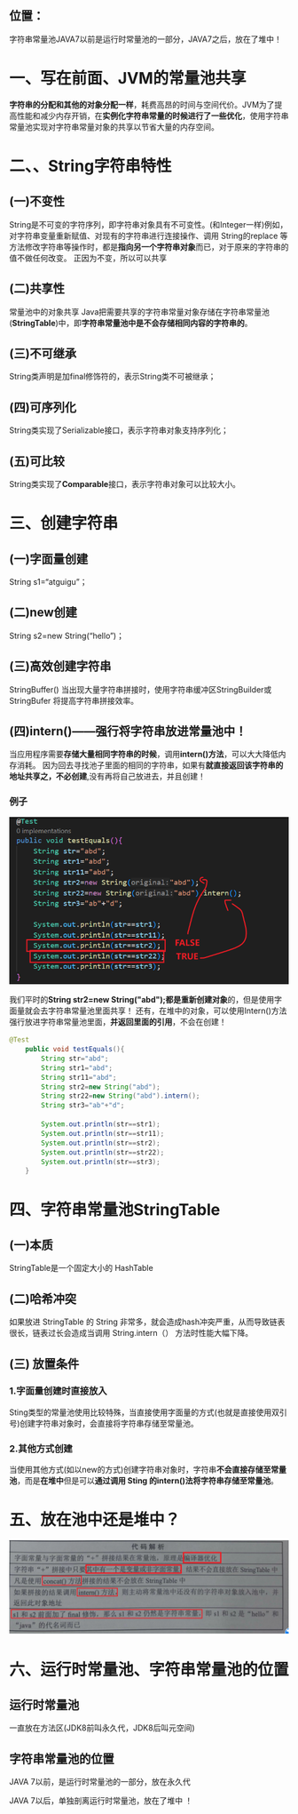 ## 位置：
字符串常量池JAVA7以前是运行时常量池的一部分，JAVA7之后，放在了堆中！

# 一、写在前面、JVM的常量池共享
 **字符串的分配和其他的对象分配一样**，耗费高昂的时间与空间代价。JVM为了提高性能和减少内存开销，在**实例化字符串常量的时候进行了一些优化**，使用字符串常量池实现对字符串常量对象的共享以节省大量的内存空间。
 
# 二、、String字符串特性

## (一)不变性
  String是不可变的字符序列，即字符串对象具有不可变性。(和Integer一样)例如，对字符串变量重新赋值、对现有的字符串进行连接操作、调用 String的replace 等方法修改字符串等操作时，都是**指向另一个字符串对象**而已，对于原来的字符串的值不做任何改变。
  正因为不变，所以可以共享

## (二)共享性
  
  常量池中的对象共享
   Java把需要共享的字符串常量对象存储在字符串常量池(**StringTable**)中，即**字符串常量池中是不会存储相同内容的字符串的**。
## (三)不可继承
  String类声明是加final修饰符的，表示String类不可被继承；

## (四)可序列化
  String类实现了Serializable接口，表示字符串对象支持序列化；

## (五)可比较
  String类实现了**Comparable**接口，表示字符串对象可以比较大小。


# 三、创建字符串
 
## (一)字面量创建
  String s1=“atguigu”；

## (二)new创建
  String s2=new String(“hello”)；

## (三)高效创建字符串
  StringBuffer()
   当出现大量字符串拼接时，使用字符串缓冲区StringBuilder或StringBufer 将提高字符串拼接效率。

## (四)intern()——强行将字符串放进常量池中！

   当应用程序需要**存储大量相同字符串的时候**，调用**intern()方法**，可以大大降低内存消耗。
   因为回去寻找池子里面的相同的字符串，如果有**就直接返回该字符串的地址共享之，不必创建**,没有再将自己放进去，并且创建！

### 例子
![alt text](../img/什么时候会从常量池里面共享字符串？.png)

我们平时的**String str2=new String("abd");**都是**重新创建对象**的，但是使用字面量就会去字符串常量池里面共享！
还有，在堆中的对象，可以使用Intern()方法强行放进字符串常量池里面，**并返回里面的引用**，不会在创建！

```java
@Test
    public void testEquals(){
        String str="abd";
        String str1="abd";
        String str11="abd";
        String str2=new String("abd");
        String str22=new String("abd").intern();
        String str3="ab"+"d";
        
        System.out.println(str==str1);
        System.out.println(str==str11);
        System.out.println(str==str2);
        System.out.println(str==str22);
        System.out.println(str==str3);
    }
```


# 四、字符串常量池StringTable
 
## (一)本质
  StringTable是一个固定大小的 HashTable

## (二)哈希冲突
  如果放进 StringTable 的 String 非常多，就会造成hash冲突严重，从而导致链表很长，链表过长会造成当调用 String.intern（） 方法时性能大幅下降。

## (三) 放置条件

### 1.字面量创建时直接放入
   Sting类型的常量池使用比较特殊，当直接使用字面量的方式(也就是直接使用双引号)创建字符串对象时，会直接将字符串存储至常量池。

### 2.其他方式创建
   当使用其他方式(如以new的方式)创建字符串对象时，字符串**不会直接存储至常量池**，而是**在堆中**但是可以**通过调用 Sting 的intern()法将字符串存储至常量池**。


# 五、放在池中还是堆中？
![alt text](../img/字符串放在池中还是堆中.png)


# 六、运行时常量池、字符串常量池的位置

## 运行时常量池
一直放在方法区(JDK8前叫永久代，JDK8后叫元空间)

## 字符串常量池的位置
JAVA 7以前，是运行时常量池的一部分，放在永久代

JAVA 7以后，单独剖离运行时常量池，放在了堆中 ！
